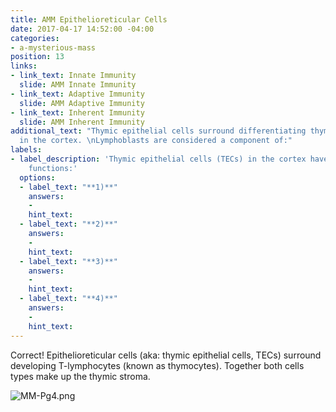 ```yaml
---
title: AMM Epithelioreticular Cells
date: 2017-04-17 14:52:00 -04:00
categories:
- a-mysterious-mass
position: 13
links:
- link_text: Innate Immunity
  slide: AMM Innate Immunity
- link_text: Adaptive Immunity
  slide: AMM Adaptive Immunity
- link_text: Inherent Immunity
  slide: AMM Inherent Immunity
additional_text: "Thymic epithelial cells surround differentiating thymocytes (T-lymphoblasts)
  in the cortex. \nLymphoblasts are considered a component of:"
labels:
- label_description: 'Thymic epithelial cells (TECs) in the cortex have 4 important
    functions:'
  options:
  - label_text: "**1)**"
    answers:
    - 
    hint_text: 
  - label_text: "**2)**"
    answers:
    - 
    hint_text: 
  - label_text: "**3)**"
    answers:
    - 
    hint_text: 
  - label_text: "**4)**"
    answers:
    - 
    hint_text: 
---
```


Correct! Epithelioreticular cells (aka: thymic epithelial cells, TECs) surround developing T-lymphocytes (known as thymocytes). Together both cells types make up the thymic stroma.

![MM-Pg4.png](/uploads/MM-Pg4.png)